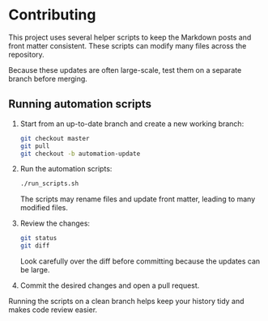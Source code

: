 # Contributing

This project uses several helper scripts to keep the Markdown posts and front matter consistent. These scripts can modify many files across the repository.

Because these updates are often large-scale, test them on a separate branch before merging.

## Running automation scripts

1. Start from an up-to-date branch and create a new working branch:

   ```bash
   git checkout master
   git pull
   git checkout -b automation-update
   ```

2. Run the automation scripts:

   ```bash
   ./run_scripts.sh
   ```

   The scripts may rename files and update front matter, leading to many modified files.

3. Review the changes:

   ```bash
   git status
   git diff
   ```

   Look carefully over the diff before committing because the updates can be large.

4. Commit the desired changes and open a pull request.

Running the scripts on a clean branch helps keep your history tidy and makes code review easier.
